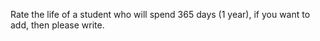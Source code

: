 Rate the life of a student who will spend 365 days (1 year), if you want to add, then please write.
